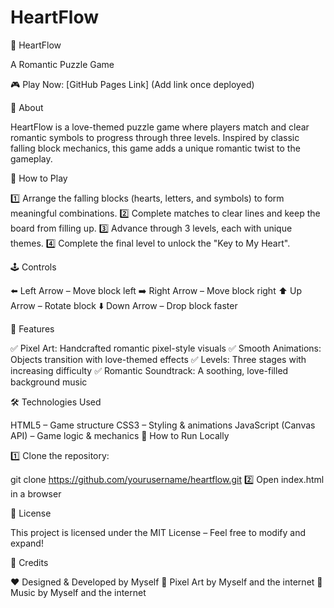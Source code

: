 # HeartFlow
💖 HeartFlow

A Romantic Puzzle Game

🎮 Play Now: [GitHub Pages Link] (Add link once deployed)

📜 About

HeartFlow is a love-themed puzzle game where players match and clear romantic symbols to progress through three levels. Inspired by classic falling block mechanics, this game adds a unique romantic twist to the gameplay.

🎯 How to Play

1️⃣ Arrange the falling blocks (hearts, letters, and symbols) to form meaningful combinations.
2️⃣ Complete matches to clear lines and keep the board from filling up.
3️⃣ Advance through 3 levels, each with unique themes.
4️⃣ Complete the final level to unlock the "Key to My Heart".

🕹️ Controls

⬅️ Left Arrow – Move block left
➡️ Right Arrow – Move block right
⬆️ Up Arrow – Rotate block
⬇️ Down Arrow – Drop block faster

🌟 Features

✅ Pixel Art: Handcrafted romantic pixel-style visuals
✅ Smooth Animations: Objects transition with love-themed effects
✅ Levels: Three stages with increasing difficulty
✅ Romantic Soundtrack: A soothing, love-filled background music

🛠️ Technologies Used

HTML5 – Game structure
CSS3 – Styling & animations
JavaScript (Canvas API) – Game logic & mechanics
🚀 How to Run Locally

1️⃣ Clone the repository:

git clone https://github.com/yourusername/heartflow.git
2️⃣ Open index.html in a browser

📜 License

This project is licensed under the MIT License – Feel free to modify and expand!

🙌 Credits

❤️ Designed & Developed by Myself
🎨 Pixel Art by Myself and the internet
🎵 Music by Myself and the internet
